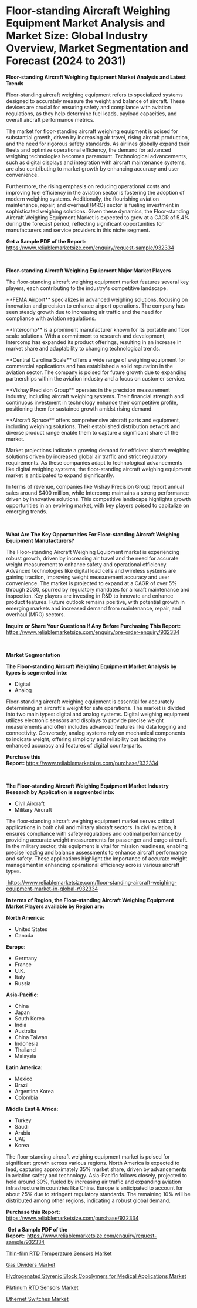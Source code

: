 <p><h1>Floor-standing Aircraft Weighing Equipment Market Analysis and Market Size: Global Industry Overview, Market Segmentation and Forecast (2024 to 2031)</h1></p><p><strong>Floor-standing Aircraft Weighing Equipment Market Analysis and Latest Trends</strong></p>
<p><p>Floor-standing aircraft weighing equipment refers to specialized systems designed to accurately measure the weight and balance of aircraft. These devices are crucial for ensuring safety and compliance with aviation regulations, as they help determine fuel loads, payload capacities, and overall aircraft performance metrics.</p><p>The market for floor-standing aircraft weighing equipment is poised for substantial growth, driven by increasing air travel, rising aircraft production, and the need for rigorous safety standards. As airlines globally expand their fleets and optimize operational efficiency, the demand for advanced weighing technologies becomes paramount. Technological advancements, such as digital displays and integration with aircraft maintenance systems, are also contributing to market growth by enhancing accuracy and user convenience.</p><p>Furthermore, the rising emphasis on reducing operational costs and improving fuel efficiency in the aviation sector is fostering the adoption of modern weighing systems. Additionally, the flourishing aviation maintenance, repair, and overhaul (MRO) sector is fueling investment in sophisticated weighing solutions. Given these dynamics, the Floor-standing Aircraft Weighing Equipment Market is expected to grow at a CAGR of 5.4% during the forecast period, reflecting significant opportunities for manufacturers and service providers in this niche segment.</p></p>
<p><strong>Get a Sample PDF of the Report:&nbsp;</strong> <a href="https://www.reliablemarketsize.com/enquiry/request-sample/932334?utm_campaign=1518&utm_medium=2&utm_source=Github&utm_content=ia&utm_term=11102024&utm_id=floor-standing-aircraft-weighing-equipment">https://www.reliablemarketsize.com/enquiry/request-sample/932334</a></p>
<p>&nbsp;</p>
<p><strong>Floor-standing Aircraft Weighing Equipment Major Market Players</strong></p>
<p><p>The floor-standing aircraft weighing equipment market features several key players, each contributing to the industry's competitive landscape.</p><p>**FEMA Airport** specializes in advanced weighing solutions, focusing on innovation and precision to enhance airport operations. The company has seen steady growth due to increasing air traffic and the need for compliance with aviation regulations.</p><p>**Intercomp** is a prominent manufacturer known for its portable and floor scale solutions. With a commitment to research and development, Intercomp has expanded its product offerings, resulting in an increase in market share and adaptability to changing technological trends.</p><p>**Central Carolina Scale** offers a wide range of weighing equipment for commercial applications and has established a solid reputation in the aviation sector. The company is poised for future growth due to expanding partnerships within the aviation industry and a focus on customer service.</p><p>**Vishay Precision Group** operates in the precision measurement industry, including aircraft weighing systems. Their financial strength and continuous investment in technology enhance their competitive profile, positioning them for sustained growth amidst rising demand.</p><p>**Aircraft Spruce** offers comprehensive aircraft parts and equipment, including weighing solutions. Their established distribution network and diverse product range enable them to capture a significant share of the market.</p><p>Market projections indicate a growing demand for efficient aircraft weighing solutions driven by increased global air traffic and strict regulatory requirements. As these companies adapt to technological advancements like digital weighing systems, the floor-standing aircraft weighing equipment market is anticipated to expand significantly.</p><p>In terms of revenue, companies like Vishay Precision Group report annual sales around $400 million, while Intercomp maintains a strong performance driven by innovative solutions. This competitive landscape highlights growth opportunities in an evolving market, with key players poised to capitalize on emerging trends.</p></p>
<p>&nbsp;</p>
<p><strong>What Are The Key Opportunities For Floor-standing Aircraft Weighing Equipment Manufacturers?</strong></p>
<p><p>The Floor-standing Aircraft Weighing Equipment market is experiencing robust growth, driven by increasing air travel and the need for accurate weight measurement to enhance safety and operational efficiency. Advanced technologies like digital load cells and wireless systems are gaining traction, improving weight measurement accuracy and user convenience. The market is projected to expand at a CAGR of over 5% through 2030, spurred by regulatory mandates for aircraft maintenance and inspection. Key players are investing in R&D to innovate and enhance product features. Future outlook remains positive, with potential growth in emerging markets and increased demand from maintenance, repair, and overhaul (MRO) sectors.</p></p>
<p><strong>Inquire or Share Your Questions If Any Before Purchasing This Report:</strong> <a href="https://www.reliablemarketsize.com/enquiry/pre-order-enquiry/932334?utm_campaign=1518&utm_medium=2&utm_source=Github&utm_content=ia&utm_term=11102024&utm_id=floor-standing-aircraft-weighing-equipment">https://www.reliablemarketsize.com/enquiry/pre-order-enquiry/932334</a></p>
<p>&nbsp;</p>
<p><strong>Market Segmentation</strong></p>
<p><strong>The Floor-standing Aircraft Weighing Equipment Market Analysis by types is segmented into:</strong></p>
<p><ul><li>Digital</li><li>Analog</li></ul></p>
<p><p>Floor-standing aircraft weighing equipment is essential for accurately determining an aircraft's weight for safe operations. The market is divided into two main types: digital and analog systems. Digital weighing equipment utilizes electronic sensors and displays to provide precise weight measurements and often includes advanced features like data logging and connectivity. Conversely, analog systems rely on mechanical components to indicate weight, offering simplicity and reliability but lacking the enhanced accuracy and features of digital counterparts.</p></p>
<p><strong>Purchase this Report:&nbsp;</strong><a href="https://www.reliablemarketsize.com/purchase/932334?utm_campaign=1518&utm_medium=2&utm_source=Github&utm_content=ia&utm_term=11102024&utm_id=floor-standing-aircraft-weighing-equipment">https://www.reliablemarketsize.com/purchase/932334</a></p>
<p>&nbsp;</p>
<p><strong>The Floor-standing Aircraft Weighing Equipment Market Industry Research by Application is segmented into:</strong></p>
<p><ul><li>Civil Aircraft</li><li>Military Aircraft</li></ul></p>
<p><p>The floor-standing aircraft weighing equipment market serves critical applications in both civil and military aircraft sectors. In civil aviation, it ensures compliance with safety regulations and optimal performance by providing accurate weight measurements for passenger and cargo aircraft. In the military sector, this equipment is vital for mission readiness, enabling precise loading and balance assessments to enhance aircraft performance and safety. These applications highlight the importance of accurate weight management in enhancing operational efficiency across various aircraft types.</p></p>
<p><a href="https://www.reliablemarketsize.com/floor-standing-aircraft-weighing-equipment-market-in-global-r932334?utm_campaign=1518&utm_medium=2&utm_source=Github&utm_content=ia&utm_term=11102024&utm_id=floor-standing-aircraft-weighing-equipment">&nbsp;https://www.reliablemarketsize.com/floor-standing-aircraft-weighing-equipment-market-in-global-r932334</a></p>
<p><strong>In terms of Region, the Floor-standing Aircraft Weighing Equipment Market Players available by Region are:</strong></p>
<p>
    <p> <strong> North America: </strong>
        <ul>
            <li>United States</li>
            <li>Canada</li>
        </ul>
        </p> 
    <p> <strong> Europe: </strong>
        <ul>
            <li>Germany</li>
            <li>France</li>
            <li>U.K.</li>
            <li>Italy</li>
            <li>Russia</li>
        </ul>
        </p> 
    <p> <strong> Asia-Pacific: </strong>
        <ul>
            <li>China</li>
            <li>Japan</li>
            <li>South Korea</li>
            <li>India</li>
            <li>Australia</li>
            <li>China Taiwan</li>
            <li>Indonesia</li>
            <li>Thailand</li>
            <li>Malaysia</li>
        </ul>
        </p> 
    <p> <strong> Latin America: </strong>
        <ul>
            <li>Mexico</li>
            <li>Brazil</li>
            <li>Argentina Korea</li>
            <li>Colombia</li>
        </ul>
        </p> 
    <p> <strong> Middle East & Africa: </strong>
        <ul>
            <li>Turkey</li>
            <li>Saudi</li>
            <li>Arabia</li>
            <li>UAE</li>
            <li>Korea</li>
        </ul>
    </p>
    </p>
<p><p>The floor-standing aircraft weighing equipment market is poised for significant growth across various regions. North America is expected to lead, capturing approximately 35% market share, driven by advancements in aviation safety and technology. Asia-Pacific follows closely, projected to hold around 30%, fueled by increasing air traffic and expanding aviation infrastructure in countries like China. Europe is anticipated to account for about 25% due to stringent regulatory standards. The remaining 10% will be distributed among other regions, indicating a robust global demand.</p></p>
<p><strong>Purchase this Report: </strong><a href="https://www.reliablemarketsize.com/purchase/932334?utm_campaign=1518&utm_medium=2&utm_source=Github&utm_content=ia&utm_term=11102024&utm_id=floor-standing-aircraft-weighing-equipment">https://www.reliablemarketsize.com/purchase/932334</a></p>
<p>&nbsp;<strong>Get a Sample PDF of the Report:&nbsp;&nbsp;</strong><a href="https://www.reliablemarketsize.com/enquiry/request-sample/932334?utm_campaign=1518&utm_medium=2&utm_source=Github&utm_content=ia&utm_term=11102024&utm_id=floor-standing-aircraft-weighing-equipment">https://www.reliablemarketsize.com/enquiry/request-sample/932334</a></p>
<p><strong></strong></p>
<p><p><a href="https://www.linkedin.com/pulse/thin-film-rtd-temperature-sensors-market-industry-landscape-growth-cvpjc?utm_campaign=1518&utm_medium=2&utm_source=Github&utm_content=ia&utm_term=11102024&utm_id=floor-standing-aircraft-weighing-equipment">Thin-film RTD Temperature Sensors Market</a></p><p><a href="https://www.linkedin.com/pulse/gas-dividers-market-segmentation-geographical-regions-forcast-odbke?utm_campaign=1518&utm_medium=2&utm_source=Github&utm_content=ia&utm_term=11102024&utm_id=floor-standing-aircraft-weighing-equipment">Gas Dividers Market</a></p><p><a href="https://www.linkedin.com/pulse/global-hydrogenated-styrenic-block-copolymers-medical-wcs3e?utm_campaign=1518&utm_medium=2&utm_source=Github&utm_content=ia&utm_term=11102024&utm_id=floor-standing-aircraft-weighing-equipment">Hydrogenated Styrenic Block Copolymers for Medical Applications Market</a></p><p><a href="https://www.linkedin.com/pulse/global-platinum-rtd-sensors-industry-types-applications-market-7ntec?utm_campaign=1518&utm_medium=2&utm_source=Github&utm_content=ia&utm_term=11102024&utm_id=floor-standing-aircraft-weighing-equipment">Platinum RTD Sensors Market</a></p><p><a href="https://issuu.com/reportprime-2/docs/ethernet-switches-market-size-2030._3a42a26211f119?utm_campaign=1518&utm_medium=2&utm_source=Github&utm_content=ia&utm_term=11102024&utm_id=floor-standing-aircraft-weighing-equipment">Ethernet Switches Market</a></p></p>